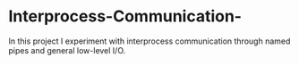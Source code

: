 # Interprocess-Communication-
In this project I experiment with interprocess communication through named pipes and general low-level I/O.
